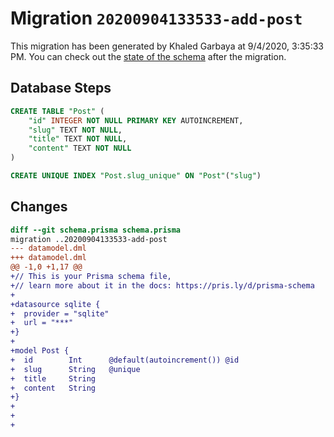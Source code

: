 # Migration `20200904133533-add-post`

This migration has been generated by Khaled Garbaya at 9/4/2020, 3:35:33 PM.
You can check out the [state of the schema](./schema.prisma) after the migration.

## Database Steps

```sql
CREATE TABLE "Post" (
    "id" INTEGER NOT NULL PRIMARY KEY AUTOINCREMENT,
    "slug" TEXT NOT NULL,
    "title" TEXT NOT NULL,
    "content" TEXT NOT NULL
)

CREATE UNIQUE INDEX "Post.slug_unique" ON "Post"("slug")
```

## Changes

```diff
diff --git schema.prisma schema.prisma
migration ..20200904133533-add-post
--- datamodel.dml
+++ datamodel.dml
@@ -1,0 +1,17 @@
+// This is your Prisma schema file,
+// learn more about it in the docs: https://pris.ly/d/prisma-schema
+
+datasource sqlite {
+  provider = "sqlite"
+  url = "***"
+}
+
+model Post {
+  id        Int      @default(autoincrement()) @id
+  slug      String   @unique
+  title     String
+  content   String
+}
+
+
+
```


